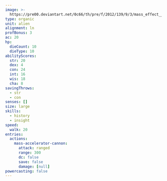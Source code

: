 ```yaml
---
image: >-
  https://pre00.deviantart.net/0c66/th/pre/f/2012/139/9/3/mass_effect__elcor_warriors_by_lipatov-d50d2p0.jpg
type: organic
unit: alien
alignment: ln
profBonus: 3
ac: 20
hp:
  dieCount: 10
  dieType: 10
abilityScores:
  str: 20
  dex: 4
  con: 24
  int: 16
  wis: 18
  cha: 8
savingThrows:
  - str
  - con
senses: []
size: large
skills:
  - history
  - insight
speed:
  walk: 20
entries:
  actions:
    mass-accelerator-cannon:
      attack: ranged
      range: 300
      dc: false
      save: false
      damage: [null]
powercasting: false
---
```

